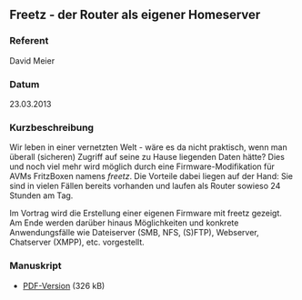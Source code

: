 ## Freetz - der Router als eigener Homeserver


### Referent
David Meier

### Datum
23.03.2013

### Kurzbeschreibung
Wir leben in einer vernetzten Welt - wäre es da nicht praktisch, wenn man
überall (sicheren) Zugriff auf seine zu Hause liegenden Daten hätte?  Dies und
noch viel mehr wird möglich durch eine Firmware-Modifikation für AVMs
FritzBoxen namens _freetz_. Die Vorteile dabei liegen auf der Hand: Sie sind in
vielen Fällen bereits vorhanden und laufen als Router sowieso 24 Stunden am
Tag.

Im Vortrag wird die Erstellung einer eigenen Firmware mit freetz gezeigt. Am
Ende werden darüber hinaus Möglichkeiten und konkrete Anwendungsfälle wie
Dateiserver (SMB, NFS, (S)FTP), Webserver, Chatserver (XMPP), etc. vorgestellt.

### Manuskript

* [PDF-Version](/download/Vortraege/Freetz_LIT_2013.pdf) (326 kB)
